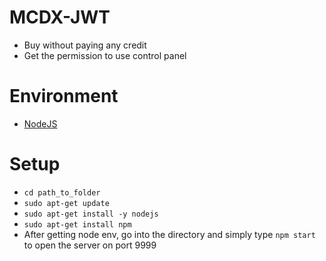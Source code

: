 # MCDX-JWT
- Buy without paying any credit
- Get the permission to use control panel
# Environment
- [NodeJS](https://nodejs.org/en/)
# Setup
- ``cd path_to_folder``
- ``sudo apt-get update``
- ``sudo apt-get install -y nodejs``
- ``sudo apt-get install npm``
- After getting node env, go into the directory and simply type ``npm start`` to open the server on port 9999

